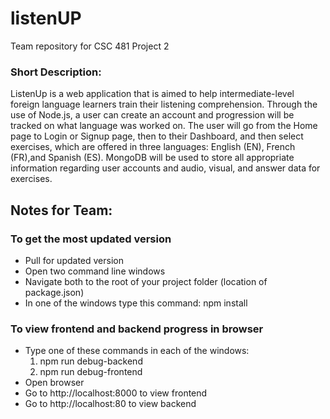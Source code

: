 # listenUP
Team repository for CSC 481 Project 2

### Short Description:
ListenUp is a web application that is aimed to help intermediate-level foreign language learners train their listening comprehension. Through the use of Node.js, a user can create an account and progression will be tracked on what language was worked on. The user will go from the Home page to Login or Signup page, then to their Dashboard, and then select exercises, which are offered in three languages: English (EN), French (FR),and Spanish (ES). MongoDB will be used to store all appropriate information regarding user accounts and audio, visual, and answer data for exercises.


## Notes for Team:

### To get the most updated version
- Pull for updated version
- Open two command line windows
- Navigate both to the root of your project folder (location of package.json)
- In one of the windows type this command:
    npm install

### To view frontend and backend progress in browser
- Type one of these commands in each of the windows:
    1)  npm run debug-backend
    2)  npm run debug-frontend
- Open browser
- Go to http://localhost:8000 to view frontend 
- Go to http://localhost:80 to view backend 